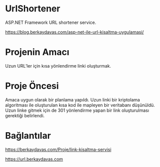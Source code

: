 # UrlShortener
ASP.NET Framework URL shortener service.

https://blog.berkaydavas.com/asp-net-ile-url-kisaltma-uygulamasi/

# Projenin Amacı
Uzun URL’ler için kısa yönlendirme linki oluşturmak.

# Proje Öncesi
Amaca uygun olarak bir planlama yapıldı. Uzun linki bir kriptolama algoritması ile oluşturulan kısa kod ile mapleyen bir veritabanı düşünüldü. Uzun linke gitmek için de 301 yönlendirme yapan bir link oluşturulması gerektiği belirlendi.

# Bağlantılar

https://berkaydavas.com/Proje/link-kisaltma-servisi

https://url.berkaydavas.com
